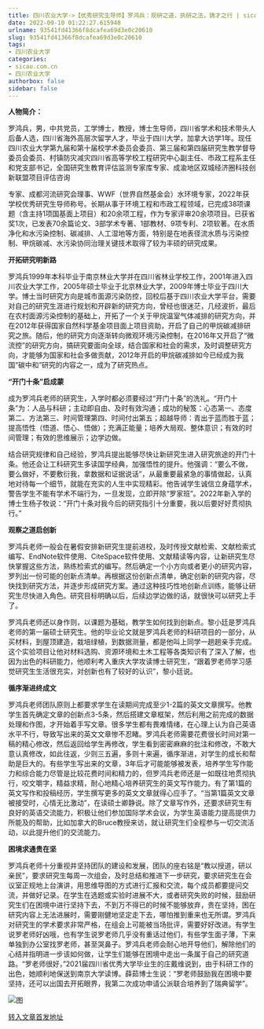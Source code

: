 ```yaml
---
title: 四川农业大学->​【优秀研究生导师】罗鸿兵：观研之道，执研之法，铸才之行 | sicau.com.cn
date: 2022-09-10 01:22:27.615948
urlname: 93541fd41366f8dcafea69d3e0c20610
slug: 93541fd41366f8dcafea69d3e0c20610
tags: 
- 四川农业大学
categories:
- sicau.com.cn
- 四川农业大学
authorbox: false
sidebar: false
---
```

**人物简介：**

罗鸿兵，男，中共党员，工学博士，教授，博士生导师，四川省学术和技术带头人后备人选，四川省海外高层次留学人才，毕业于四川大学，加拿大访学1年。现任四川农业大学第九届和第十届校学术委员会委员、第三届和第四届研究生教学督导委员会委员、村镇防灾减灾四川省高等学校工程研究中心副主任、市政工程系主任和党支部书记，全国研究生教育评估监测专家库专家、成渝地区双城经济圈科技创新联盟项目评估咨询
<!--more-->
专家、成都河流研究会理事、WWF（世界自然基金会）水环境专家，2022年获学校优秀研究生导师称号。长期从事于环境工程和市政工程领域，已完成38项课题（含主持1项国基面上项目）和20余项工程，作为专家评审20余项项目。已获省奖1次，已发表70余篇论文、3部学术专著、1部教材、9项专利、2项软著。在水质净化和水污染控制、碳减排、人工湿地等方面，特别是在地表径流水质与污染控制、甲烷碳减、水污染协同治理关键技术取得了较为丰硕的研究成果。

**开拓研究明新路**

罗鸿兵1999年本科毕业于南京林业大学并在四川省林业学校工作，2001年进入四川农业大学工作，2005年硕士毕业于北京林业大学，2009年博士毕业于四川大学。博士当时研究方向是城市面源污染防控，回校后基于四川农业大学平台，需要对自己的研究生涯进行规划和开辟新的研究方向，曾经也很迷茫，几经波折，最后在农村面源污染控制的基础上，开拓了一个关于甲烷温室气体减排的研究方向，并在2012年获得国家自然科学基金项目面上项目资助，开启了自己的甲烷碳减排研究之旅。随后，他的研究方向逐渐转向微观环境污染控制，在2016年又开启了“微流控”的研究方向，搞研究要面向全球，结合国家和社会的需求，及时调整研究方向，才能够为国家和社会多做贡献，2012年开启的甲烷碳减排如今已经成为我国“碳中和”研究的内容之一，成为了研究热点。

**“开门十条”启成蒙**

成为罗鸿兵老师的研究生，入学时都必须要经过“开门十条”的洗礼。“开门十条”为：人品与科研；主动即自由、及时有效沟通；成功的秘笈：心态第一、态度第二、方法第三、时间管理第四、时间付出第五；超越导师：青出于蓝而胜于蓝；提高悟性（悟道、悟心、悟做）；充满正能量；培养大局观、整体意识；有效的时间管理；有效的思维展示；边学边做。

结合研究规律和自己经验，罗鸿兵提出能够尽快让新研究生进入研究旅途的开门十条。他还会让工科研究生多读国学经典，加强悟性的提升。他强调：“要么不做，要么做好，不要敷衍我，拿数据和证据说话”，从最重要最紧急的事情做起，认真地对待每一个细节，就能在充实的人生中实现精彩。他告诫学生诚信立身蕴学术，警告学生不能有学术不端行为，一旦发现，立即开除“罗家班”。2022年新入学的博士生杨子牧说：“开门十条对我今后的研究指引十分重要，我以后要好好贯彻执行。”

**观察之道启创新**  

罗鸿兵老师一般会在暑假安排新研究生提前进校，及时传授文献检索、文献检索式编写、EndNote软件使用、CiteSpace软件使用、文献精读等内容，让新研究生尽快掌握这些方法，熟练检索式的编写。然后确定一个小方向或者更小的研究内容，罗列出一份可能的创新点清单。再根据这份创新点清单，确定创新的研究内容，尽快找到研究方法，并逐步形成研究方案。通过这种技巧性地创新点训练，能够让研究生尽快进入角色。研究目标明确以后，后续边学边做的话，就很快可以研究上手了。

罗鸿兵老师还以身作则，以课题为基础，教学生如何找到创新点。黎小廷是罗鸿兵老师的第一届硕士研究生。他的毕业论文就是罗鸿兵老师的科研项目的一部分，从买材料，到屋顶建造，栽培绿植，到数据测量，都是他叫上同学一趟趟亲手完成。这个实验项目让他对材料选购、资源环境和土木工程等各类知识有了深入了解，也因为出色的科研能力，他顺利考入重庆大学攻读博士研究生，“跟着罗老师学习感觉研究生生活很充实，对创新也有了较好的认识”，黎小廷说。

**循序渐进终成文**

罗鸿兵老师团队原则上都要求学生在读期间完成至少1-2篇的英文文章撰写。他教学生首先确定文章的创新点3-5条，然后搭建文章框架，然后利用之前完成的数据处理和作图，才开始着手写文章。很多学生都有畏难情绪，在心理上认为自己英语水平不行，导致写出来的英文文章惨不忍睹。罗鸿兵老师需要花费很长时间对第一稿的精心修改，然后返回给学生再修改，学生看到密密麻麻的批注和修改，不敢大意认真修改，如此往返，少则三五遍，多则十来遍，循序渐进，对学生的成长和帮助是巨大的。有些学生写出来的文章，3年后才可能能够被发表，培养学生写作能力和综合能力尽管是比较花费时间和精力的，但罗鸿兵老师还是一如既往地贯彻执行，咬文嚼字，精益求精，耐心地精心培养研究生的英文写作能力。有了第1篇的英文写作和投稿经历，学生撰写更多的英文文章就得心应手了。“当第1篇英文文章被接受时，心情无比激动”，在读硕士卿静说。除了文章写作外，还要求研究生有良好的英语交流能力，积极让他们参加国际学术会议，为学生英语能力提高提供力所能及的帮助，比如加拿大的Bruce教授来访，就让研究生们全程参与一切交流活动，以此提升他们的交流能力。

**困境求通贵在坚**

罗鸿兵老师十分重视并坚持团队的建设和发展，团队的座右铭是“教以授道，研以亲民”，要求研究生每周一次组会，及时总结和推进下一步研究，要求研究生在会议室正规地上台演讲，用思维导图的方式进行汇报和交流，每个成员都要提问交流，并做好记录。在学生在选题或实验时进展不大，或者研究失败的时候，鼓励研究生们在困境中进行坚持下去，不到万不得已的时候不能够放弃，贵在坚持，困在研究内容上无法进展时，需要刚健地坚定走下去，哪怕推到重来也无所谓。罗鸿兵对研究生的学术要求非常严格，在组会上可能被当场批评，需要好好改进。有学生说罗老师好凶哦，也有学生说罗老师几乎没有重话过他们，有些学生面子薄，下来单独到办公室找罗老师，甚至哭鼻子。罗鸿兵老师会耐心地开导他们，解除他们的心结并指明进一步该如何做，让学生们能够在困境中走出一条属于自己的研究道路。“罗老师很好，”2021届四川省优秀大学毕业生的庄戴维说到，由于科研工作的出色，她顺利地保送到南京大学读博。薛茹博士生说：“罗老师鼓励我在困境中要坚持，还可以出国去开拓眼界，我第二次成功申请公派联合培养到了瑞典留学”。

![图](https://news.sicau.edu.cn/__local/C/27/A8/7B54E5F77AC9F713FA156517D12_08B3B524_5C3A.jpg)

[转入文章首发地址](https://news.sicau.edu.cn/info/1078/69504.htm)